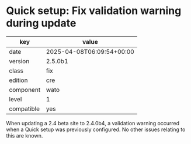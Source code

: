 [//]: # (werk v2)
# Quick setup: Fix validation warning during update

key        | value
---------- | ---
date       | 2025-04-08T06:09:54+00:00
version    | 2.5.0b1
class      | fix
edition    | cre
component  | wato
level      | 1
compatible | yes

When updating a 2.4 beta site to 2.4.0b4, a validation warning occurred when a
Quick setup was previously configured. No other issues relating to this are
known.

